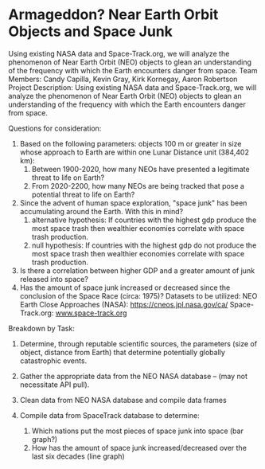 # Armageddon? Near Earth Orbit Objects and Space Junk
Using existing NASA data and Space-Track.org, we will analyze the phenomenon of Near Earth Orbit (NEO) objects to glean an understanding of the frequency with which the Earth encounters danger from space.
Team Members: Candy Capilla, Kevin Gray, Kirk Kornegay, Aaron Robertson
Project Description: Using existing NASA data and Space-Track.org, we will analyze the
phenomenon of Near Earth Orbit (NEO) objects to glean an understanding of the frequency
with which the Earth encounters danger from space.


Questions for consideration:


1. Based on the following parameters: objects 100 m or greater in size whose approach to Earth are within one Lunar Distance unit (384,402 km):
    1. Between 1900-2020, how many NEOs have presented a legitimate threat to life on Earth? 
    1. From 2020-2200, how many NEOs are being tracked that pose a potential threat to life on Earth?
1. Since the advent of human space exploration, "space junk" has been accumulating
around the Earth. With this in mind?
    1. alternative hypothesis: If countries with the highest gdp produce the most space trash then wealthier economies correlate with space trash    production.
    1. null hypothesis: If countries with the highest gdp do not produce the most space trash then wealthier economies correlate with space trash    production.
1. Is there a correlation between higher GDP and a greater amount of junk released into space?
1. Has the amount of space junk increased or decreased since the conclusion of the Space Race (circa: 1975)?
Datasets to be utilized:
NEO Earth Close Approaches (NASA): https://cneos.jpl.nasa.gov/ca/
Space-Track.org: www.space-track.org

Breakdown by Task:
1. Determine, through reputable scientific sources, the parameters (size of object, distance
from Earth) that determine potentially globally catastrophic events.
1. Gather the appropriate data from the NEO NASA database – (may not necessitate API
pull).

1. Clean data from NEO NASA database and compile data frames
1. Compile data from SpaceTrack database to determine:
    1. Which nations put the most pieces of space junk into space (bar graph?)
    1. How has the amount of space junk increased/decreased over the last six decades (line graph)















 


